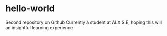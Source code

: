 # hello-world
Second repository on Github
Currently a student at ALX S.E, hoping this will an insightful learning experience
